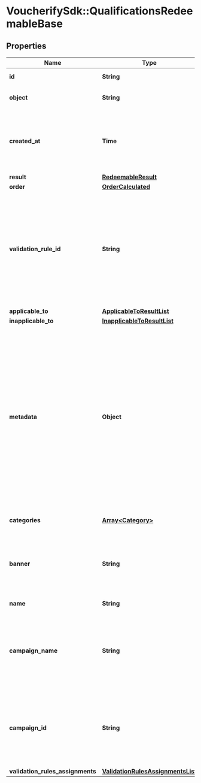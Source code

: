 # VoucherifySdk::QualificationsRedeemableBase

## Properties

| Name | Type | Description | Notes |
| ---- | ---- | ----------- | ----- |
| **id** | **String** | Id of the redeemable. | [optional] |
| **object** | **String** | Object type of the redeemable. | [optional] |
| **created_at** | **Time** | Timestamp representing the date and time when the object was created in ISO 8601 format. | [optional] |
| **result** | [**RedeemableResult**](RedeemableResult.md) |  | [optional] |
| **order** | [**OrderCalculated**](OrderCalculated.md) |  | [optional] |
| **validation_rule_id** | **String** | A unique validation rule identifier assigned by the Voucherify API. The validation rule is verified before points are added to the balance. | [optional] |
| **applicable_to** | [**ApplicableToResultList**](ApplicableToResultList.md) |  | [optional] |
| **inapplicable_to** | [**InapplicableToResultList**](InapplicableToResultList.md) |  | [optional] |
| **metadata** | **Object** | The metadata object stores all custom attributes assigned to the product. A set of key/value pairs that you can attach to a product object. It can be useful for storing additional information about the product in a structured format. | [optional] |
| **categories** | [**Array&lt;Category&gt;**](Category.md) | List of category information. | [optional] |
| **banner** | **String** | Name of the earning rule. This is displayed as a header for the earning rule in the Dashboard. | [optional] |
| **name** | **String** | Name of the redeemable. | [optional] |
| **campaign_name** | **String** | Name of the campaign associated to the redeemable. This field is available only if object is not &#x60;campaign&#x60; | [optional] |
| **campaign_id** | **String** | Id of the campaign associated to the redeemable. This field is available only if object is not &#x60;campaign&#x60; | [optional] |
| **validation_rules_assignments** | [**ValidationRulesAssignmentsList**](ValidationRulesAssignmentsList.md) |  | [optional] |

